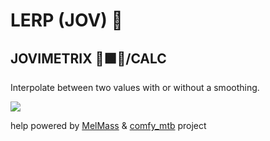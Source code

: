 
# LERP (JOV) 🔰
## JOVIMETRIX 🔺🟩🔵/CALC
<p>Interpolate between two values with or without a smoothing.</p>

![](https://raw.githubusercontent.com/Amorano/Jovimetrix-examples/master/node/LERP/LERP.gif)

help powered by [MelMass](https://github.com/melMass) & [comfy_mtb](https://github.com/melMass/comfy_mtb) project
